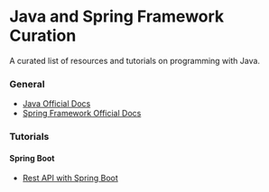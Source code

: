 # Java and Spring Framework Curation

A curated list of resources and tutorials on programming with Java.

### General
* [Java Official Docs](https://docs.oracle.com/en/java/)
* [Spring Framework Official Docs](https://docs.spring.io/spring-framework/docs/current/reference/html/)

### Tutorials

#### Spring Boot
* [Rest API with Spring Boot](https://javacodehouse.com/index.html)
